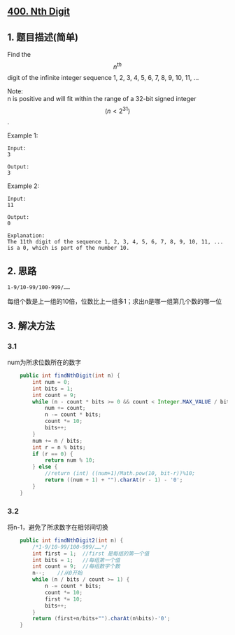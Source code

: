 ## [400. Nth Digit](https://leetcode-cn.com/problems/nth-digit/)

## 1. 题目描述\(简单\)

Find the $$n^{th}$$ digit of the infinite integer sequence 1, 2, 3, 4, 5, 6, 7, 8, 9, 10, 11, ...

Note:  
n is positive and will fit within the range of a 32-bit signed integer $$(n < 2^{31})$$.

Example 1:

```
Input:
3

Output:
3
```

Example 2:

```
Input:
11

Output:
0

Explanation:
The 11th digit of the sequence 1, 2, 3, 4, 5, 6, 7, 8, 9, 10, 11, ... is a 0, which is part of the number 10.
```

## 2. 思路

```
1-9/10-99/100-999/……
```

每组个数是上一组的10倍，位数比上一组多1；求出n是哪一组第几个数的哪一位

## 3. 解决方法

### 3.1

num为所求位数所在的数字

```java
    public int findNthDigit(int n) {
        int num = 0;
        int bits = 1;
        int count = 9;
        while (n - count * bits >= 0 && count < Integer.MAX_VALUE / bits) {
            num += count;
            n -= count * bits;
            count *= 10;
            bits++;
        }
        num += n / bits;
        int r = n % bits;
        if (r == 0) {
            return num % 10;
        } else {
            //return (int) ((num+1)/Math.pow(10, bit-r))%10;
            return ((num + 1) + "").charAt(r - 1) - '0';
        }
    }
```

### 3.2

将n-1，避免了所求数字在相邻间切换

```java
    public int findNthDigit2(int n) {
        /*1-9/10-99/100-999/……*/
        int first = 1;  //first 是每组的第一个值
        int bits = 1;   //每组第一个值
        int count = 9;  //每组数字个数
        n--;    //从0开始
        while (n / bits / count >= 1) {
            n -= count * bits;
            count *= 10;
            first *= 10;
            bits++;
        }
        return (first+n/bits+"").charAt(n%bits)-'0';
    }
```



